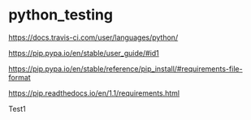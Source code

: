 # python_testing

https://docs.travis-ci.com/user/languages/python/

https://pip.pypa.io/en/stable/user_guide/#id1

https://pip.pypa.io/en/stable/reference/pip_install/#requirements-file-format

https://pip.readthedocs.io/en/1.1/requirements.html

Test1
